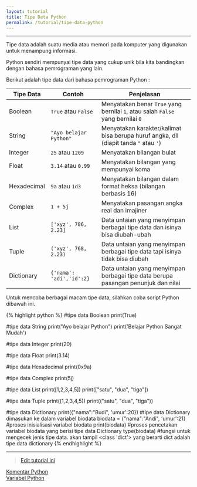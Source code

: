```yaml
---
layout: tutorial
title: Tipe Data Python
permalink: /tutorial/tipe-data-python
---
```


---

Tipe data adalah suatu media atau memori pada komputer yang digunakan untuk menampung informasi.

Python sendiri mempunyai tipe data yang cukup unik bila kita bandingkan dengan bahasa pemrograman yang lain.

Berikut adalah tipe data dari bahasa pemrograman Python :

| Tipe Data     | Contoh                    | Penjelasan                                                                        |
| ------------- |-------------------------- | --------------------------------------------------------------------------------- |
| Boolean       |	`True` atau `False`	    | Menyatakan benar `True` yang bernilai `1`, atau salah `False` yang bernilai `0`   |
| String        |	`"Ayo belajar Python"`  | Menyatakan karakter/kalimat bisa berupa huruf angka, dll (diapit tanda `"` atau `'`)|
| Integer       |	`25` atau `1209`        | Menyatakan bilangan bulat                                                         |
| Float         |	`3.14` atau `0.99`      | Menyatakan bilangan yang mempunyai koma                                           |
| Hexadecimal   |	`9a` atau `1d3`	        | Menyatakan bilangan dalam format heksa (bilangan berbasis 16)                     |
| Complex       |	`1 + 5j  `              | Menyatakan pasangan angka real dan imajiner                                       |
| List          |	`['xyz', 786, 2.23]`    | Data untaian yang menyimpan berbagai tipe data dan isinya bisa diubah-ubah        |
| Tuple         |	`('xyz', 768, 2.23)`    | Data untaian yang menyimpan berbagai tipe data tapi isinya tidak bisa diubah      |
| Dictionary    |	`{'nama': 'adi','id':2}`| Data untaian yang menyimpan berbagai tipe data berupa pasangan penunjuk dan nilai |

Untuk mencoba berbagai macam tipe data, silahkan coba script Python dibawah ini.

{% highlight python %}
#tipe data Boolean
print(True)

#tipe data String
print("Ayo belajar Python")
print('Belajar Python Sangat Mudah')

#tipe data Integer
print(20)

#tipe data Float
print(3.14)

#tipe data Hexadecimal
print(0x9a)

#tipe data Complex
print(5j)

#tipe data List
print([1,2,3,4,5])
print(["satu", "dua", "tiga"])

#tipe data Tuple
print((1,2,3,4,5))
print(("satu", "dua", "tiga"))

#tipe data Dictionary
print({"nama":"Budi", 'umur':20})
#tipe data Dictionary dimasukan ke dalam variabel biodata
biodata = {"nama":"Andi", 'umur':21} #proses inisialisasi variabel biodata
print(biodata) #proses pencetakan variabel biodata yang berisi tipe data Dictionary
type(biodata) #fungsi untuk mengecek jenis tipe data. akan tampil <class 'dict'> yang berarti dict adalah tipe data dictionary
{% endhighlight %}


---

> [Edit tutorial ini](https://github.com/belajarpythoncom/belajarpythoncom.github.io/edit/master/tutorials/tipe-data-python.md)

<div class="row navigation-tutorial">
    <div class="col-md-6 prev-tutorial">
        <a href="/tutorial/komentar-python"><i class="fas fa-arrow-circle-left"></i>Komentar Python</a>
    </div>
    <div class="col-md-6 next-tutorial">
        <a href="/tutorial/variabel-python" class="hoverable">Variabel Python<i class="fas fa-arrow-circle-right"></i></a>
    </div>
</div>
